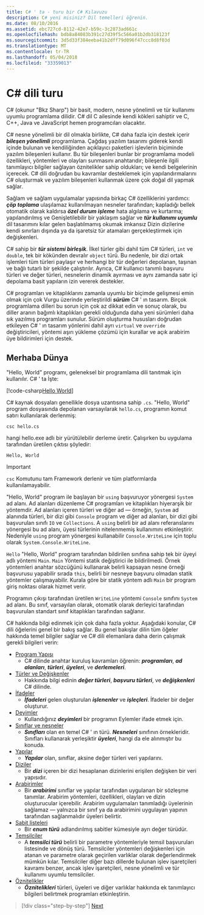 ```yaml
---
title: C# ' ta - turu bir C# Kılavuzu
description: C# yeni misiniz? Dil temelleri öğrenin.
ms.date: 08/10/2016
ms.assetid: ebc727cd-8112-42e7-b59c-3c2873ad661c
ms.openlocfilehash: bdb8a84083b391c27d39f5c566a01b2db318123f
ms.sourcegitcommit: 3d5d33f384eeba41b2dff79d096f47ccc8d8f03d
ms.translationtype: MT
ms.contentlocale: tr-TR
ms.lasthandoff: 05/04/2018
ms.locfileid: "33359013"
---
```

# <a name="a-tour-of-the-c-language"></a>C# dili turu  

C# (okunur "Bkz Sharp") bir basit, modern, nesne yönelimli ve tür kullanımı uyumlu programlama dilidir. C# dil C ailesinde kendi kökleri sahiptir ve C, C++, Java ve JavaScript hemen programcıları olacaktır.

C# nesne yönelimli bir dil olmakla birlikte, C# daha fazla için destek içerir ***bileşen yönelimli*** programlama. Çağdaş yazılım tasarımı giderek kendi içinde bulunan ve kendiliğinden açıklayıcı paketleri işlevlerin biçiminde yazılım bileşenleri kullanır. Bu tür bileşenleri bunlar bir programlama modeli özellikleri, yöntemleri ve olayları sunmasını anahtarıdır; bileşenle ilgili tanımlayıcı bilgiler sağlayan öznitelikler sahip oldukları; ve kendi belgelerinin içerecek. C# dili doğrudan bu kavramlar desteklemek için yapılandırmalarını C# oluşturmak ve yazılım bileşenleri kullanmak üzere çok doğal dil yapmak sağlar.

Sağlam ve sağlam uygulamalar yapısında birkaç C# özelliklerini yardımcı: ***çöp toplama*** ulaşılamaz kullanılmayan nesneler tarafından; kapladığı bellek otomatik olarak kaldırsa ***özel durum işleme*** hata algılama ve kurtarma; yapılandırılmış ve Genişletilebilir bir yaklaşım sağlar ve ***tür kullanımı uyumlu*** dil tasarımını kılar gelen başlatılmamış okumak imkansız Dizin dizilerine kendi sınırları dışında ya da işaretsiz tür atamaları gerçekleştirmek için değişkenleri.

C# sahip bir ***tür sistemi birleşik***. İlkel türler gibi dahil tüm C# türleri, `int` ve `double`, tek bir kökünden devralır `object` türü. Bu nedenle, bir dizi ortak işlemleri tüm türleri paylaşır ve herhangi bir tür değerleri depolanan, taşınan ve bağlı tutarlı bir şekilde çalıştırılır. Ayrıca, C# kullanıcı tanımlı başvuru türleri ve değer türleri, nesnelerin dinamik ayırması ve aynı zamanda satır içi depolama basit yapıların izin vererek destekler.

C# programları ve kitaplıklarını zamanla uyumlu bir biçimde gelişmesi emin olmak için çok Vurgu üzerinde yerleştirildi ***sürüm*** C# ' ın tasarım. Birçok programlama dilleri bu sorun için çok az dikkat edin ve sonuç olarak, bu diller aranın bağımlı kitaplıkları gerekli olduğunda daha yeni sürümleri daha sık yazılmış programları sunulur. Sürüm oluşturma hususları doğrudan etkileyen C# ' ın tasarım yönlerini dahil ayrı `virtual` ve `override` değiştiricileri, yöntemi aşırı yükleme çözümü için kurallar ve açık arabirim üye bildirimleri için destek.

## <a name="hello-world"></a>Merhaba Dünya

"Hello, World" programı, geleneksel bir programlama dili tanıtmak için kullanılır. C# ' ta İşte:

[!code-csharp[Hello World](../../../samples/snippets/csharp/tour/hello/Program.cs#L1-L8)]

C# kaynak dosyaları genellikle dosya uzantısına sahip `.cs`. "Hello, World" program dosyasında depolanan varsayılarak `hello.cs`, programın komut satırı kullanılarak derlenmiş:

```console
csc hello.cs
```

hangi hello.exe adlı bir yürütülebilir derleme üretir. Çalışırken bu uygulama tarafından üretilen çıktısı şöyledir:

```console
Hello, World
```

> [!IMPORTANT]
> `csc` Komutunu tam Framework derlenir ve tüm platformlarda kullanılamayabilir.


"Hello, World" program ile başlayan bir `using` başvuruyor yönergesi `System` ad alanı. Ad alanları düzenleme C# programları ve kitaplıkları hiyerarşik bir yöntemdir. Ad alanları içeren türleri ve diğer ad — örneğin, `System` ad alanında türleri, bir dizi gibi `Console` program ve diğer ad alanları, bir dizi gibi başvurulan sınıfı `IO` ve `Collections`. A `using` belirli bir ad alanı referanslarını yönergesi bu ad alanı, üyesi türlerinin nitelenmemiş kullanımını etkinleştirir. Nedeniyle `using` program yönergesi kullanabilir `Console.WriteLine` için toplu olarak `System.Console.WriteLine`.

`Hello` "Hello, World" program tarafından bildirilen sınıfına sahip tek bir üyeyi adlı yöntemi `Main`. `Main` Yöntemi statik değiştirici ile bildirilmedi. Örnek yöntemleri anahtar sözcüğünü kullanarak belirli kapsayan nesne örneği başvurusu yapabilir sırada `this`, belirli bir nesneye başvuru olmadan statik yöntemler çalışmayabilir. Kurala göre bir statik yöntem adlı `Main` bir program giriş noktası olarak hizmet verir.

Programın çıkışı tarafından üretilen `WriteLine` yöntemi `Console` sınıfını `System` ad alanı. Bu sınıf, varsayılan olarak, otomatik olarak derleyici tarafından başvurulan standart sınıf kitaplıkları tarafından sağlanır.

C# hakkında bilgi edinmek için çok daha fazla yoktur.  Aşağıdaki konular, C# dili öğelerini genel bir bakış sağlar. Bu genel bakışlar dilin tüm öğeler hakkında temel bilgiler sağlar ve C# dili elemanlara daha derin çalışmak gerekli bilgileri verin:

* [Program Yapısı](program-structure.md)
    - C# dilinde anahtar kuruluş kavramları öğrenin: ***programları***, ***ad alanları***, ***türleri***, ***üyeleri***, ve  ***derlemeleri***.
* [Türler ve Değişkenler](types-and-variables.md)
    - Hakkında bilgi edinin ***değer türleri***, ***başvuru türleri***, ve ***değişkenleri*** C# dilinde.
* [İfadeler](expressions.md)
    - ***İfadeleri*** gelen oluşturulan ***işlenenler*** ve ***işleçleri***. İfadeler bir değer oluşturur.
* [Deyimler](statements.md)
    - Kullandığınız ***deyimleri*** bir programın Eylemler ifade etmek için.
* [Sınıflar ve nesneler](classes-and-objects.md)
    - ***Sınıfları*** olan en temel C# ' ın türü. ***Nesneleri*** sınıfının örnekleridir. Sınıfları kullanarak yerleşiktir ***üyeleri***, hangi da ele alınmıştır bu konuda.
* [Yapılar](structs.md)
    - ***Yapılar*** olan, sınıflar, aksine değer türleri veri yapılarını.
* [Diziler](arrays.md)
    - Bir ***dizi*** içeren bir dizi hesaplanan dizinlerini erişilen değişken bir veri yapısıdır.
* [Arabirimler](interfaces.md)
    - Bir ***arabirimi*** sınıflar ve yapılar tarafından uygulanan bir sözleşme tanımlar. Arabirim yöntemleri, özellikleri, olayları ve dizin oluşturucular içerebilir. Arabirim uygulamaları tanımladığı üyelerinin sağlamaz — yalnızca bir sınıf ya da arabirimini uygulayan yapının tarafından sağlanmalıdır üyeleri belirtir.
* [Sabit listeleri](enums.md)
    - Bir ***enum türü*** adlandırılmış sabitler kümesiyle ayrı değer türüdür.
* [Temsilciler](delegates.md)
    - A ***temsilci türü*** belirli bir parametre yöntemleriyle temsil başvuruları listesinde ve dönüş türü. Temsilciler yöntemleri değişkenleri için atanan ve parametre olarak geçirilen varlıklar olarak değerlendirmek mümkün kılar. Temsilciler diğer bazı dillerde bulunan işlev işaretçileri kavramı benzer, ancak işlev işaretçileri, nesne yönelimli ve tür kullanımı uyumlu temsilciler.
* [Öznitelikler](attributes.md)
    * ***Öznitelikleri*** türleri, üyeleri ve diğer varlıklar hakkında ek tanımlayıcı bilgileri belirtmek programları etkinleştirin.

>[!div class="step-by-step"]
[Next](program-structure.md)
